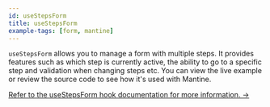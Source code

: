 ```yaml
---
id: useStepsForm
title: useStepsForm
example-tags: [form, mantine]
---
```


`useStepsForm` allows you to manage a form with multiple steps. It provides features such as which step is currently active, the ability to go to a specific step and validation when changing steps etc. You can view the live example or review the source code to see how it's used with Mantine.

[Refer to the useStepsForm hook documentation for more information. →](/docs/ui-integrations/mantine/hooks/use-steps-form)

<CodeSandboxExample path="form-mantine-use-steps-form" />
